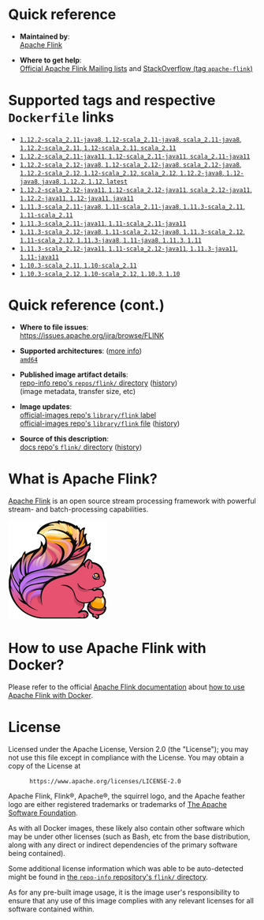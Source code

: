 <!--

********************************************************************************

WARNING:

    DO NOT EDIT "flink/README.md"

    IT IS AUTO-GENERATED

    (from the other files in "flink/" combined with a set of templates)

********************************************************************************

-->

# Quick reference

-	**Maintained by**:  
	[Apache Flink](https://flink.apache.org/community.html#people)

-	**Where to get help**:  
	[Official Apache Flink Mailing lists](https://flink.apache.org/community.html#mailing-lists) and [StackOverflow (tag `apache-flink`)](https://stackoverflow.com/questions/tagged/apache-flink)

# Supported tags and respective `Dockerfile` links

-	[`1.12.2-scala_2.11-java8`, `1.12-scala_2.11-java8`, `scala_2.11-java8`, `1.12.2-scala_2.11`, `1.12-scala_2.11`, `scala_2.11`](https://github.com/apache/flink-docker/blob/d9f24a0501b5ddd014a38e7262863e19d152086b/1.12/scala_2.11-java8-debian/Dockerfile)
-	[`1.12.2-scala_2.11-java11`, `1.12-scala_2.11-java11`, `scala_2.11-java11`](https://github.com/apache/flink-docker/blob/d9f24a0501b5ddd014a38e7262863e19d152086b/1.12/scala_2.11-java11-debian/Dockerfile)
-	[`1.12.2-scala_2.12-java8`, `1.12-scala_2.12-java8`, `scala_2.12-java8`, `1.12.2-scala_2.12`, `1.12-scala_2.12`, `scala_2.12`, `1.12.2-java8`, `1.12-java8`, `java8`, `1.12.2`, `1.12`, `latest`](https://github.com/apache/flink-docker/blob/d9f24a0501b5ddd014a38e7262863e19d152086b/1.12/scala_2.12-java8-debian/Dockerfile)
-	[`1.12.2-scala_2.12-java11`, `1.12-scala_2.12-java11`, `scala_2.12-java11`, `1.12.2-java11`, `1.12-java11`, `java11`](https://github.com/apache/flink-docker/blob/d9f24a0501b5ddd014a38e7262863e19d152086b/1.12/scala_2.12-java11-debian/Dockerfile)
-	[`1.11.3-scala_2.11-java8`, `1.11-scala_2.11-java8`, `1.11.3-scala_2.11`, `1.11-scala_2.11`](https://github.com/apache/flink-docker/blob/7035f03679b11352f2fdecd9f6a9bb0ec8bc2022/1.11/scala_2.11-java8-debian/Dockerfile)
-	[`1.11.3-scala_2.11-java11`, `1.11-scala_2.11-java11`](https://github.com/apache/flink-docker/blob/7035f03679b11352f2fdecd9f6a9bb0ec8bc2022/1.11/scala_2.11-java11-debian/Dockerfile)
-	[`1.11.3-scala_2.12-java8`, `1.11-scala_2.12-java8`, `1.11.3-scala_2.12`, `1.11-scala_2.12`, `1.11.3-java8`, `1.11-java8`, `1.11.3`, `1.11`](https://github.com/apache/flink-docker/blob/7035f03679b11352f2fdecd9f6a9bb0ec8bc2022/1.11/scala_2.12-java8-debian/Dockerfile)
-	[`1.11.3-scala_2.12-java11`, `1.11-scala_2.12-java11`, `1.11.3-java11`, `1.11-java11`](https://github.com/apache/flink-docker/blob/7035f03679b11352f2fdecd9f6a9bb0ec8bc2022/1.11/scala_2.12-java11-debian/Dockerfile)
-	[`1.10.3-scala_2.11`, `1.10-scala_2.11`](https://github.com/apache/flink-docker/blob/2a89b61a261f803f8785fd5dd882b7f50ec33fce/1.10/scala_2.11-debian/Dockerfile)
-	[`1.10.3-scala_2.12`, `1.10-scala_2.12`, `1.10.3`, `1.10`](https://github.com/apache/flink-docker/blob/2a89b61a261f803f8785fd5dd882b7f50ec33fce/1.10/scala_2.12-debian/Dockerfile)

# Quick reference (cont.)

-	**Where to file issues**:  
	https://issues.apache.org/jira/browse/FLINK

-	**Supported architectures**: ([more info](https://github.com/docker-library/official-images#architectures-other-than-amd64))  
	[`amd64`](https://hub.docker.com/r/amd64/flink/)

-	**Published image artifact details**:  
	[repo-info repo's `repos/flink/` directory](https://github.com/docker-library/repo-info/blob/master/repos/flink) ([history](https://github.com/docker-library/repo-info/commits/master/repos/flink))  
	(image metadata, transfer size, etc)

-	**Image updates**:  
	[official-images repo's `library/flink` label](https://github.com/docker-library/official-images/issues?q=label%3Alibrary%2Fflink)  
	[official-images repo's `library/flink` file](https://github.com/docker-library/official-images/blob/master/library/flink) ([history](https://github.com/docker-library/official-images/commits/master/library/flink))

-	**Source of this description**:  
	[docs repo's `flink/` directory](https://github.com/docker-library/docs/tree/master/flink) ([history](https://github.com/docker-library/docs/commits/master/flink))

# What is Apache Flink?

[Apache Flink](https://flink.apache.org/) is an open source stream processing framework with powerful stream- and batch-processing capabilities.

![logo](https://raw.githubusercontent.com/docker-library/docs/71398f44551617e3934a86b4b7a3c770ae093b59/flink/logo.png)

# How to use Apache Flink with Docker?

Please refer to the official [Apache Flink documentation](https://ci.apache.org/projects/flink/flink-docs-master/) about [how to use Apache Flink with Docker](https://ci.apache.org/projects/flink/flink-docs-master/ops/deployment/docker.html).

# License

Licensed under the Apache License, Version 2.0 (the "License"); you may not use this file except in compliance with the License. You may obtain a copy of the License at

	      https://www.apache.org/licenses/LICENSE-2.0

Apache Flink, Flink®, Apache®, the squirrel logo, and the Apache feather logo are either registered trademarks or trademarks of [The Apache Software Foundation](https://apache.org/).

As with all Docker images, these likely also contain other software which may be under other licenses (such as Bash, etc from the base distribution, along with any direct or indirect dependencies of the primary software being contained).

Some additional license information which was able to be auto-detected might be found in [the `repo-info` repository's `flink/` directory](https://github.com/docker-library/repo-info/tree/master/repos/flink).

As for any pre-built image usage, it is the image user's responsibility to ensure that any use of this image complies with any relevant licenses for all software contained within.
